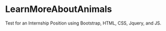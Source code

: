 # LearnMoreAboutAnimals
Test for an Internship Position using Bootstrap, HTML, CSS, Jquery, and JS.

